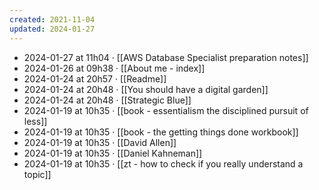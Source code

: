 ```yaml
---
created: 2021-11-04
updated: 2024-01-27
---
```

- 2024-01-27 at 11h04 · [[AWS Database Specialist preparation notes]]
- 2024-01-26 at 09h38 · [[About me - index]]
- 2024-01-24 at 20h57 · [[Readme]]
- 2024-01-24 at 20h48 · [[You should have a digital garden]]
- 2024-01-24 at 20h48 · [[Strategic Blue]]
- 2024-01-19 at 10h35 · [[book - essentialism the disciplined pursuit of less]]
- 2024-01-19 at 10h35 · [[book - the getting things done workbook]]
- 2024-01-19 at 10h35 · [[David Allen]]
- 2024-01-19 at 10h35 · [[Daniel Kahneman]]
- 2024-01-19 at 10h35 · [[zt - how to check if you really understand a topic]]
